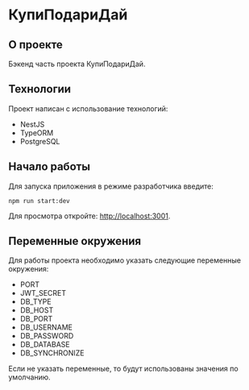 # КупиПодариДай

## О проекте

Бэкенд часть проекта КупиПодариДай.

## Технологии

Проект написан с использование технологий:

- NestJS
- TypeORM
- PostgreSQL

## Начало работы

Для запуска приложения в режиме разработчика введите:

```
npm run start:dev
```

Для просмотра откройте: [http://localhost:3001](http://localhost:3001).

## Переменные окружения

Для работы проекта необходимо указать следующие переменные окружения:

- PORT
- JWT_SECRET
- DB_TYPE
- DB_HOST
- DB_PORT
- DB_USERNAME
- DB_PASSWORD
- DB_DATABASE
- DB_SYNCHRONIZE

Если не указать переменные, то будут использованы значения по умолчанию.
